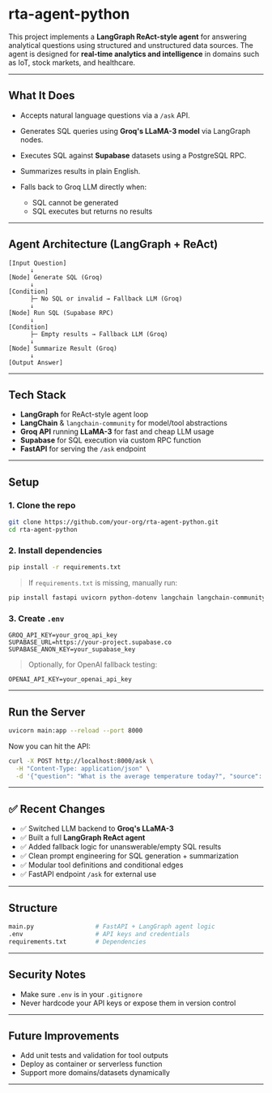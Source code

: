 # rta-agent-python

This project implements a **LangGraph ReAct-style agent** for answering analytical questions using structured and unstructured data sources. The agent is designed for **real-time analytics and intelligence** in domains such as IoT, stock markets, and healthcare.

---

## What It Does

* Accepts natural language questions via a `/ask` API.
* Generates SQL queries using **Groq's LLaMA-3 model** via LangGraph nodes.
* Executes SQL against **Supabase** datasets using a PostgreSQL RPC.
* Summarizes results in plain English.
* Falls back to Groq LLM directly when:

  * SQL cannot be generated
  * SQL executes but returns no results

---

## Agent Architecture (LangGraph + ReAct)

```
[Input Question]
      ↓
[Node] Generate SQL (Groq)
      ↓
[Condition]
      ├─ No SQL or invalid → Fallback LLM (Groq)
      ↓
[Node] Run SQL (Supabase RPC)
      ↓
[Condition]
      ├─ Empty results → Fallback LLM (Groq)
      ↓
[Node] Summarize Result (Groq)
      ↓
[Output Answer]
```

---

## Tech Stack

* **LangGraph** for ReAct-style agent loop
* **LangChain** & `langchain-community` for model/tool abstractions
* **Groq API** running **LLaMA-3** for fast and cheap LLM usage
* **Supabase** for SQL execution via custom RPC function
* **FastAPI** for serving the `/ask` endpoint

---

## Setup

### 1. Clone the repo

```bash
git clone https://github.com/your-org/rta-agent-python.git
cd rta-agent-python
```

### 2. Install dependencies

```bash
pip install -r requirements.txt
```

> If `requirements.txt` is missing, manually run:

```bash
pip install fastapi uvicorn python-dotenv langchain langchain-community langgraph supabase
```

### 3. Create `.env`

```env
GROQ_API_KEY=your_groq_api_key
SUPABASE_URL=https://your-project.supabase.co
SUPABASE_ANON_KEY=your_supabase_key
```

> Optionally, for OpenAI fallback testing:

```env
OPENAI_API_KEY=your_openai_api_key
```

---

## Run the Server

```bash
uvicorn main:app --reload --port 8000
```

Now you can hit the API:

```bash
curl -X POST http://localhost:8000/ask \
  -H "Content-Type: application/json" \
  -d '{"question": "What is the average temperature today?", "source": "IoT"}'
```

---

## ✅ Recent Changes

* ✅ Switched LLM backend to **Groq's LLaMA-3**
* ✅ Built a full **LangGraph ReAct agent**
* ✅ Added fallback logic for unanswerable/empty SQL results
* ✅ Clean prompt engineering for SQL generation + summarization
* ✅ Modular tool definitions and conditional edges
* ✅ FastAPI endpoint `/ask` for external use

---

## Structure

```bash
main.py                 # FastAPI + LangGraph agent logic
.env                    # API keys and credentials
requirements.txt        # Dependencies
```

---

## Security Notes

* Make sure `.env` is in your `.gitignore`
* Never hardcode your API keys or expose them in version control

---

## Future Improvements

* Add unit tests and validation for tool outputs
* Deploy as container or serverless function
* Support more domains/datasets dynamically

---
